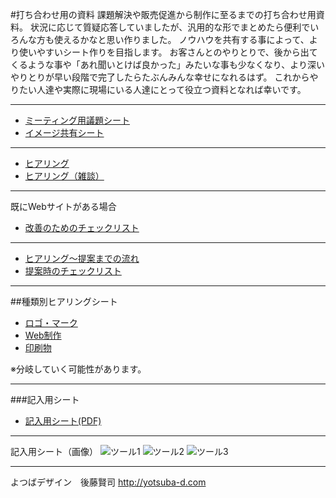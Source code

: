 #打ち合わせ用の資料
課題解決や販売促進から制作に至るまでの打ち合わせ用資料。
状況に応じて質疑応答していましたが、汎用的な形でまとめたら便利でいろんな方も使えるかなと思い作りました。
ノウハウを共有する事によって、より使いやすいシート作りを目指します。
お客さんとのやりとりで、後から出てくるような事や「あれ聞いとけば良かった」みたいな事も少なくなり、より深いやりとりが早い段階で完了したらたぶんみんな幸せになれるはず。
これからやりたい人達や実際に現場にいる人達にとって役立つ資料となれば幸いです。

---

* [ミーティング用議題シート](agenda.md)
* [イメージ共有シート](impression.md)

---

* [ヒアリング](hearing.md)
* [ヒアリング（雑談）](hearing2.md)


---

既にWebサイトがある場合

* [改善のためのチェックリスト](improved.md)

---

* [ヒアリング〜提案までの流れ](proposal.md)
* [提案時のチェックリスト](checklist.md)

---


##種類別ヒアリングシート

* [ロゴ・マーク](logomark.md)
* [Web制作](website.md)
* [印刷物](print.md)


※分岐していく可能性があります。

---
###記入用シート

* [記入用シート(PDF)](img/tool.pdf )

---
記入用シート（画像）
![ツール1](img/tool1.jpg )
![ツール2](img/tool2.jpg )
![ツール3](img/tool3.jpg )

---

よつばデザイン　後藤賢司
http://yotsuba-d.com